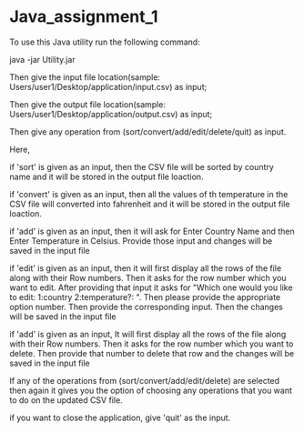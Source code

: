 # Java_assignment_1
To use this Java utility run the following command:

java -jar Utility.jar



Then give the input file location(sample: Users/user1/Desktop/application/input.csv) as input;

Then give the output file location(sample: Users/user1/Desktop/application/output.csv) as input;

Then give any operation from (sort/convert/add/edit/delete/quit) as input.


Here,

if 'sort' is given as an input, then the CSV file will be sorted by country name and it will be stored in the output file loaction.

if 'convert' is given as an input, then all the values of th temperature in the CSV file will converted into fahrenheit and it will be stored in the output file loaction.

if 'add' is given as an input, then it will ask for Enter Country Name and then Enter Temperature in Celsius. Provide those input and changes will be saved in the input file

if 'edit' is given as an input, then it will first display all the rows of the file along with their Row numbers. Then it asks for the row number which you want to edit. After providing that input it asks for  "Which one would you like to edit:
 1:country 
 2:temperature?: ". Then please provide the appropriate option number. Then provide the corresponding input. Then the changes will be saved in the input file


if 'add' is given as an input, It will first display all the rows of the file along with their Row numbers. Then it asks for the row number which you want to delete. Then provide that number to delete that row and the changes will be saved in the input file

If any of the operations from (sort/convert/add/edit/delete) are selected then again it gives you the option of choosing any operations that you want to do on the updated CSV file.


if you want to close the application, give 'quit' as the input.


